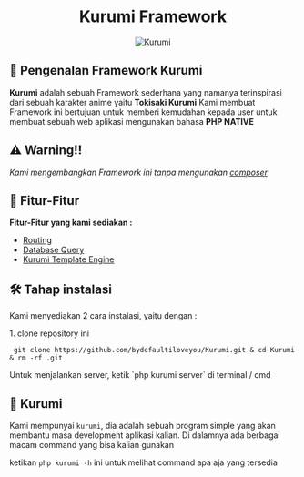 <h1 align="center" id="title">Kurumi Framework</h1>

<p align="center"><img src="https://socialify.git.ci/bydefaultiloveyou/Kurumi/image?description=1&descriptionEditable=Native%20Framework%20for%20Koneksi.php&font=Source%20Code%20Pro&forks=1&language=1&logo=https%3A%2F%2Fi.redd.it%2Fq4y7hxtq1g161.png&name=1&pulls=1&stargazers=1&theme=Light" alt="Kurumi"/>
</p>

<h2>📕 Pengenalan Framework Kurumi</h2>
<p><strong>Kurumi</strong> adalah sebuah Framework sederhana yang namanya terinspirasi dari sebuah karakter anime yaitu <strong>Tokisaki Kurumi</strong> Kami membuat Framework ini bertujuan untuk memberi kemudahan kepada user untuk membuat sebuah web aplikasi mengunakan bahasa <strong>PHP NATIVE</strong></p>


<h2>⚠️ Warning!!</h2>

<p>
  
_Kami mengembangkan Framework ini tanpa mengunakan [composer](https://getcomposer.org)_
 
</p>


<h2>🧐 Fitur-Fitur</h2>

<strong>Fitur-Fitur yang kami sediakan : </strong>
- [Routing]("#routing")
- [Database Query]("#database-query")
- [Kurumi Template Engine]("#kurumi-template-engine")


<h2>🛠️ Tahap instalasi</h2>

Kami menyediakan 2 cara instalasi, yaitu dengan :

<p>1. clone repository ini</p>

```
 git clone https://github.com/bydefaultiloveyou/Kurumi.git & cd Kurumi & rm -rf .git
```

<p></p>
Untuk menjalankan server, ketik `php kurumi server` di terminal / cmd

<h2>🔫 Kurumi</h2>

Kami mempunyai `kurumi`, dia adalah sebuah program simple yang akan membantu masa development aplikasi kalian. Di dalamnya ada berbagai macam command yang bisa kalian gunakan

ketikan `php kurumi -h` ini untuk melihat command apa aja yang tersedia

